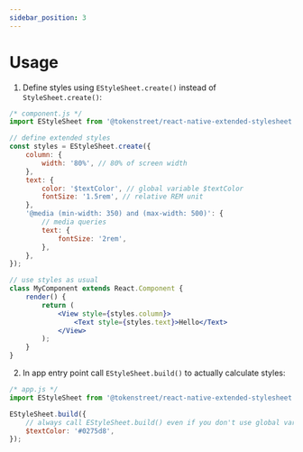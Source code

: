 ```yaml
---
sidebar_position: 3
---
```


# Usage

1. Define styles using `EStyleSheet.create()` instead of `StyleSheet.create()`:

```jsx
/* component.js */
import EStyleSheet from '@tokenstreet/react-native-extended-stylesheet';

// define extended styles
const styles = EStyleSheet.create({
    column: {
        width: '80%', // 80% of screen width
    },
    text: {
        color: '$textColor', // global variable $textColor
        fontSize: '1.5rem', // relative REM unit
    },
    '@media (min-width: 350) and (max-width: 500)': {
        // media queries
        text: {
            fontSize: '2rem',
        },
    },
});

// use styles as usual
class MyComponent extends React.Component {
    render() {
        return (
            <View style={styles.column}>
                <Text style={styles.text}>Hello</Text>
            </View>
        );
    }
}
```

2. In app entry point call `EStyleSheet.build()` to actually calculate styles:

```jsx
/* app.js */
import EStyleSheet from '@tokenstreet/react-native-extended-stylesheet';

EStyleSheet.build({
    // always call EStyleSheet.build() even if you don't use global variables!
    $textColor: '#0275d8',
});
```
